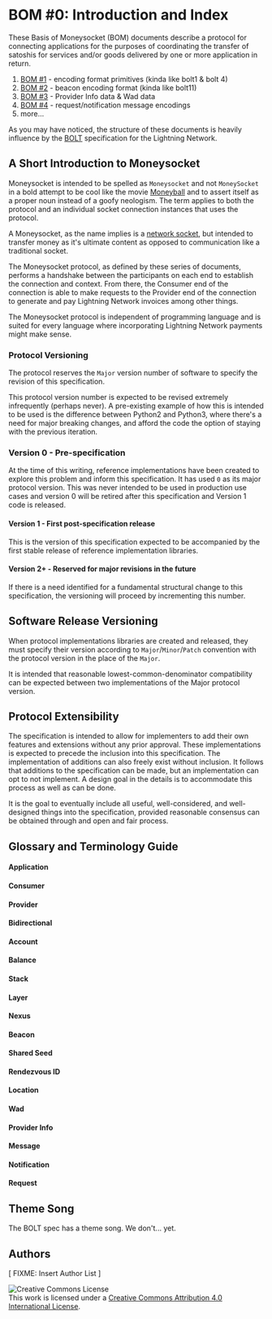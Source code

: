 # BOM #0: Introduction and Index

These Basis of Moneysocket (BOM) documents describe a protocol for connecting applications for the purposes of coordinating the transfer of satoshis for services and/or goods delivered by one or more application in return.

1. [BOM #1](01-encoding.md) - encoding format primitives (kinda like bolt1 & bolt 4)
2. [BOM #2](02-beacons.md) - beacon encoding format (kinda like bolt11)
3. [BOM #3](03-provider-info.md) - Provider Info data & Wad data
4. [BOM #4](04-messages.md) - request/notification message encodings
5. more...


As you may have noticed, the structure of these documents is heavily influence by the [BOLT](https://github.com/lightningnetwork/lightning-rfc) specification for the Lightning Network.


## A Short Introduction to Moneysocket

Moneysocket is intended to be spelled as `Moneysocket` and not `MoneySocket` in a bold attempt to be cool like the movie [Moneyball](https://en.wikipedia.org/wiki/Moneyball_(film)) and to assert itself as a proper noun instead of a goofy neologism. The term applies to both the protocol and an individual socket connection instances that uses the protocol.

A Moneysocket, as the name implies is a [network socket](https://en.wikipedia.org/wiki/Network_socket), but intended to transfer money as it's ultimate content as opposed to communication like a traditional socket.

The Moneysocket protocol, as defined by these series of documents, performs a handshake between the participants on each end to establish the connection and context. From there, the Consumer end of the connection is able to make requests to the Provider end of the connection to generate and pay Lightning Network invoices among other things.

The Moneysocket protocol is independent of programming language and is suited for every language where incorporating Lightning Network payments might make sense.

### Protocol Versioning

The protocol reserves the `Major` version number of software to specify the revision of this specification.

This protocol version number is expected to be revised extremely infrequently (perhaps never). A pre-existing example of how this is intended to be used is the difference between Python2 and Python3, where there's a need for major breaking changes, and afford the code the option of staying with the previous iteration.

### Version 0 - Pre-specification

At the time of this writing, reference implementations have been created to explore this problem and inform this specification. It has used `0` as its major protocol version. This was never intended to be used in production use cases and version 0 will be retired after this specification and Version 1 code is released.

#### Version 1 - First post-specification release

This is the version of this specification expected to be accompanied by the first stable release of reference implementation libraries.

#### Version 2+ - Reserved for major revisions in the future

If there is a need identified for a fundamental structural change to this specification, the versioning will proceed by incrementing this number.


## Software Release Versioning

When protocol implementations libraries are created and released, they must specify their version according to `Major`/`Minor`/`Patch` convention with the protocol version in the place of the `Major`.

It is intended that reasonable lowest-common-denominator compatibility can be expected between two implementations of the Major protocol version.


## Protocol Extensibility

The specification is intended to allow for implementers to add their own features and extensions without any prior approval. These implementations is expected to precede the inclusion into this specification. The implementation of additions can also freely exist without inclusion. It follows that additions to the specification can be made, but an implementation can opt to not implement. A design goal in the details is to accommodate this process as well as can be done.

It is the goal to eventually include all useful, well-considered, and well-designed things into the specification, provided reasonable consensus can be obtained through and open and fair process.


## Glossary and Terminology Guide

#### Application

#### Consumer

#### Provider

#### Bidirectional

#### Account

#### Balance

#### Stack

#### Layer

#### Nexus

#### Beacon

#### Shared Seed

#### Rendezvous ID

#### Location

#### Wad

#### Provider Info

#### Message

#### Notification

#### Request

## Theme Song

The BOLT spec has a theme song. We don't... yet.



## Authors

[ FIXME: Insert Author List ]

![Creative Commons License](https://i.creativecommons.org/l/by/4.0/88x31.png "License CC-BY")
<br>
This work is licensed under a [Creative Commons Attribution 4.0 International License](http://creativecommons.org/licenses/by/4.0/).
